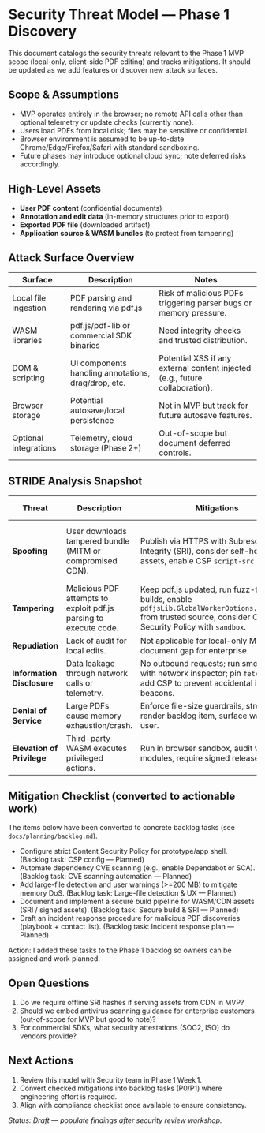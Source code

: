 # Security Threat Model — Phase 1 Discovery

This document catalogs the security threats relevant to the Phase 1 MVP scope (local-only, client-side PDF editing) and tracks mitigations. It should be updated as we add features or discover new attack surfaces.

## Scope & Assumptions
- MVP operates entirely in the browser; no remote API calls other than optional telemetry or update checks (currently none).
- Users load PDFs from local disk; files may be sensitive or confidential.
- Browser environment is assumed to be up-to-date Chrome/Edge/Firefox/Safari with standard sandboxing.
- Future phases may introduce optional cloud sync; note deferred risks accordingly.

## High-Level Assets
- **User PDF content** (confidential documents)
- **Annotation and edit data** (in-memory structures prior to export)
- **Exported PDF file** (downloaded artifact)
- **Application source & WASM bundles** (to protect from tampering)

## Attack Surface Overview
| Surface | Description | Notes |
|---------|-------------|-------|
| Local file ingestion | PDF parsing and rendering via pdf.js | Risk of malicious PDFs triggering parser bugs or memory pressure. |
| WASM libraries | pdf.js/pdf-lib or commercial SDK binaries | Need integrity checks and trusted distribution. |
| DOM & scripting | UI components handling annotations, drag/drop, etc. | Potential XSS if any external content injected (e.g., future collaboration). |
| Browser storage | Potential autosave/local persistence | Not in MVP but track for future autosave features. |
| Optional integrations | Telemetry, cloud storage (Phase 2+) | Out-of-scope but document deferred controls. |

## STRIDE Analysis Snapshot
| Threat | Description | Mitigations | Residual Risk |
|--------|-------------|-------------|---------------|
| **Spoofing** | User downloads tampered bundle (MITM or compromised CDN). | Publish via HTTPS with Subresource Integrity (SRI), consider self-hosting assets, enable CSP `script-src` nonce. | Medium — ensure CI signs artifacts if we move to app shell. |
| **Tampering** | Malicious PDF attempts to exploit pdf.js parsing to execute code. | Keep pdf.js updated, run fuzz-tested builds, enable `pdfjsLib.GlobalWorkerOptions.workerSrc` from trusted source, consider Content Security Policy with `sandbox`. | Medium — monitor CVEs, plan for auto-update. |
| **Repudiation** | Lack of audit for local edits. | Not applicable for local-only MVP; document gap for enterprise. | Low. |
| **Information Disclosure** | Data leakage through network calls or telemetry. | No outbound requests; run smoke tests with network inspector; pin `fetch` usage; add CSP to prevent accidental image beacons. | Low if enforced. |
| **Denial of Service** | Large PDFs cause memory exhaustion/crash. | Enforce file-size guardrails, streaming render backlog item, surface warnings to user. | Medium — communicate limits. |
| **Elevation of Privilege** | Third-party WASM executes privileged actions. | Run in browser sandbox, audit vendor modules, require signed releases. | Low/Medium depending on vendor choice. |

## Mitigation Checklist (converted to actionable work)
The items below have been converted to concrete backlog tasks (see `docs/planning/backlog.md`).

- Configure strict Content Security Policy for prototype/app shell. (Backlog task: CSP config — Planned)
- Automate dependency CVE scanning (e.g., enable Dependabot or SCA). (Backlog task: CVE scanning automation — Planned)
- Add large-file detection and user warnings (>=200 MB) to mitigate memory DoS. (Backlog task: Large-file detection & UX — Planned)
- Document and implement a secure build pipeline for WASM/CDN assets (SRI / signed assets). (Backlog task: Secure build & SRI — Planned)
- Draft an incident response procedure for malicious PDF discoveries (playbook + contact list). (Backlog task: Incident response plan — Planned)

Action: I added these tasks to the Phase 1 backlog so owners can be assigned and work planned.

## Open Questions
1. Do we require offline SRI hashes if serving assets from CDN in MVP?
2. Should we embed antivirus scanning guidance for enterprise customers (out-of-scope for MVP but good to note)?
3. For commercial SDKs, what security attestations (SOC2, ISO) do vendors provide?

## Next Actions
1. Review this model with Security team in Phase 1 Week 1.
2. Convert checked mitigations into backlog tasks (P0/P1) where engineering effort is required.
3. Align with compliance checklist once available to ensure consistency.

_Status: Draft — populate findings after security review workshop._
